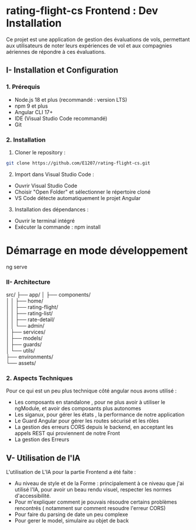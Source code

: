 # rating-flight-cs Frontend : Dev Installation

Ce projet est une application de gestion des évaluations de vols, permettant aux utilisateurs de noter leurs expériences de vol et aux compagnies aériennes de répondre à ces évaluations.

## I- Installation et Configuration

### 1. Prérequis
- Node.js 18 et plus (recommandé : version LTS)
- npm 9 et plus
- Angular CLI 17+
- IDE (Visual Studio Code recommandé)
- Git

### 2. Installation

1. Cloner le repository :
```bash
git clone https://github.com/E1207/rating-flight-cs.git
```
2. Import dans Visual Studio Code :
- Ouvrir Visual Studio Code
- Choisir "Open Folder" et sélectionner le répertoire cloné
- VS Code détecte automatiquement le projet Angular

3. Installation des dépendances :
- Ouvrir le terminal intégré 
- Exécuter la commande : npm install

# Démarrage en mode développement
ng serve

### II- Architecture

src/
├── app/
│   ├── components/         
│   │   ├── home/           
│   │   ├── rating-flight/  
│   │   ├── rating-list/    
│   │   ├── rate-detail/    
│   │   └── admin/         
│   ├── services/         
│   ├── models/           
│   ├── guards/           
│   └── utils/           
├── environments/        
└── assets/           

### 2. Aspects Techniques

Pour ce qui est un peu plus technique côté angular nous avons utilisé :
- Les composants en standalone , pour ne plus avoir à utiliser le ngModule, et avoir des composants plus autonomes
- Les siganux, pour gérer les états ,  la performance de notre application
- Le Guard Angular pour gérer les routes sécurisé et les rôles
- La gestion des erreurs CORS depuis le backend, en acceptant les appels REST qui proviennent de notre Front
- La gestion des Erreurs 


## V- Utilisation de l'IA

L'utilisation de L'IA pour la partie Frontend a été faite : 
- Au niveau de style et de la Forme : principalement à ce niveau que j'ai utilisé l'IA, pour avoir un beau rendu visuel, respecter les normes d'accessibilité.
- Pour m'expliquer comment je pouvais résoudre certains problèmes rencontrés ( notamment sur comment resoudre l'erreur CORS)
- Pour faire du parsing de date un peu complexe
- Pour gerer le model, simulaire au objet de back 


